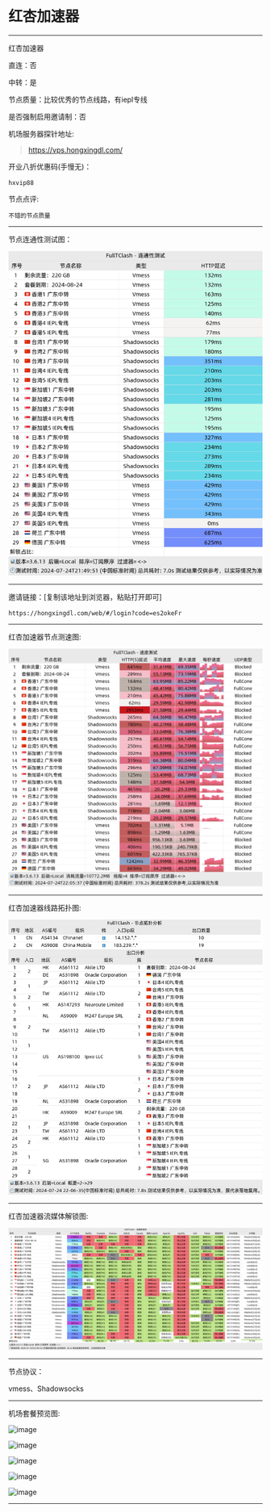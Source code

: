 # 红杏加速器

-------------------------

红杏加速器

直连：否

中转：是

节点质量：比较优秀的节点线路，有iepl专线

是否强制启用邀请制：否

机场服务器探针地址:

> https://vps.hongxingdl.com/

开业八折优惠码(手慢无)：

    hxvip88

节点点评:

    不错的节点质量

-------------------------

节点连通性测试图：

![image](/img/37.png)

-------------------------

邀请链接：[复制该地址到浏览器，粘贴打开即可]

    https://hongxingdl.com/web/#/login?code=es2okeFr

-------------------------

红杏加速器节点测速图:

![image](/img/38.png)

-------------------------

红杏加速器线路拓扑图:

![image](/img/39.png)

-------------------------

红杏加速器流媒体解锁图:

![image](/img/40.png)

-------------------------

节点协议：

vmess、Shadowsocks

-------------------------

机场套餐预览图:

![image](/price/hx/1.png)

![image](/price/hx/2.png)

![image](/price/hx/3.png)

![image](/price/hx/4.png)

![image](/price/hx/5.png)

-------------------------
